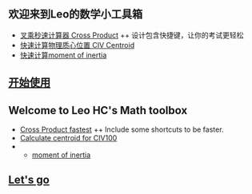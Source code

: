## 欢迎来到Leo的数学小工具箱
+ <a href="crossproduct.html">叉乘秒速计算器 Cross Product</a>
++ 设计包含快捷键，让你的考试更轻松
+ <a href="civcentroid.html">快速计算物理质心位置 CIV Centroid</a>
+ <a href="momentinertia.html">快速计算moment of inertia</a>
## <a href="https://leo6leo.github.io/JS-math-toolbox/">开始使用</a>

## Welcome to Leo HC's Math toolbox
+ <a href="crossproduct.html">Cross Product fastest</a>
++ Include some shortcuts to be faster.
+ <a href="civcentroid.html">Calculate centroid for CIV100 </a>
+ + <a href="momentinertia.html">moment of inertia</a>
## <a href="https://leo6leo.github.io/JS-math-toolbox/">Let's go</a>
